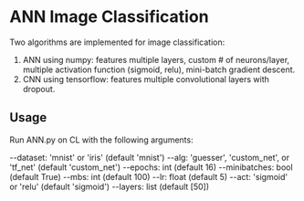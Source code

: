 # ANN Image Classification

Two algorithms are implemented for image classification: 
1) ANN using numpy: features multiple layers, custom # of neurons/layer, multiple activation function (sigmoid, relu), mini-batch gradient descent.
2) CNN using tensorflow: features multiple convolutional layers with dropout.

## Usage
Run ANN.py on CL with the following arguments:

--dataset: 'mnist' or 'iris' (default 'mnist')
--alg: 'guesser', 'custom_net', or 'tf_net' (default 'custom_net')
--epochs: int (default 16)
--minibatches: bool (default True)
--mbs: int (default 100)
--lr: float (default 5)
--act: 'sigmoid' or 'relu' (default 'sigmoid')
--layers: list (default [50])
